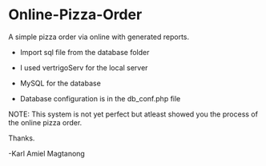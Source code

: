 # Online-Pizza-Order
A simple pizza order via online with generated reports.

- Import sql file from the database folder

- I used vertrigoServ for the local server
- MySQL for the database
- Database configuration is in the db_conf.php file

NOTE: This system is not yet perfect but atleast showed you the process of the online pizza order.

Thanks.

-Karl Amiel Magtanong

